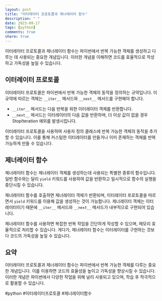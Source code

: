 ```yaml
---
layout: post
title: "이터레이터 프로토콜과 제너레이터 함수"
description: " "
date: 2023-09-17
tags: [python]
comments: true
share: true
---
```


이터레이터 프로토콜과 제너레이터 함수는 파이썬에서 반복 가능한 객체를 생성하고 다루는 데 사용되는 중요한 개념입니다. 이러한 개념을 이해하면 코드를 효율적으로 작성하고 가독성을 높일 수 있습니다.

## 이터레이터 프로토콜

이터레이터 프로토콜은 파이썬에서 반복 가능한 객체의 동작을 정의하는 규약입니다. 이 규약에 따르는 객체는 `__iter__` 메서드와 `__next__` 메서드를 구현해야 합니다.

- `__iter__` 메서드는 다음 반복을 위한 이터레이터 객체를 반환합니다.
- `__next__` 메서드는 이터레이터의 다음 값을 반환하며, 더 이상 값이 없을 경우 StopIteration 예외를 발생시킵니다.

이터레이터 프로토콜을 사용하여 사용자 정의 클래스에 반복 가능한 객체의 동작을 추가할 수 있습니다. 이를 통해 커스텀한 이터레이터를 만들거나 이미 존재하는 객체를 반복 가능하게 만들 수 있습니다.

## 제너레이터 함수

제너레이터 함수는 제너레이터 객체를 생성하는데 사용되는 특별한 종류의 함수입니다. 일반 함수와는 달리 `yield` 키워드를 사용하여 값을 반환하고 일시적으로 함수의 실행을 중단시킬 수 있습니다.

제너레이터 함수를 호출하면 제너레이터 객체가 반환되며, 이터레이터 프로토콜을 따르면서 `yield` 키워드를 이용해 값을 생성하는 것이 가능합니다. 제너레이터 객체는 이터레이터이기 때문에 `__iter__` 메서드와 `__next__` 메서드가 내부적으로 구현되어 있습니다.

제너레이터 함수를 사용하면 복잡한 반복 작업을 간단하게 작성할 수 있으며, 메모리 효율적으로 처리할 수 있습니다. 게다가, 제너레이터 함수는 이터레이터를 구현하는 것보다 코드의 가독성을 높일 수 있습니다.

## 요약

이터레이터 프로토콜과 제너레이터 함수는 파이썬에서 반복 가능한 객체를 다루는 중요한 개념입니다. 이를 이용하면 코드의 효율성을 높이고 가독성을 향상시킬 수 있습니다. 이러한 개념은 파이썬에서 다양한 작업을 위해 널리 사용되고 있으며, 학습 후 적극적으로 활용할 수 있습니다.

#python #이터레이터프로토콜 #제너레이터함수